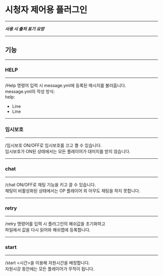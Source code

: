 # 시청자 제어용 플러그인

---

***사용 시 출처 표기 요망***

---

## 기능

---

### HELP

---

/Help 명령어 입력 시 message.yml에 등록된 메시지를 불러옵니다.  
message.yml의 작성 방식:  
help:  
- Line  
- Line  

---

### 임시보호

---

/임시보호 ON/OFF로 임시보호를 끄고 켤 수 있습니다.  
임시보호가 ON된 상태에서는 모든 플레이어가 대미지를 받지 않습니다.  

---

### chat

---

/chat ON/OFF로 채팅 기능을 키고 끌 수 있습니다.  
채팅이 비활성화된 상태에서는 OP 플레이어 외 아무도 채팅을 하지 못합니다.  

---

### retry

---

/retry 명령어를 입력 시 플러그인의 해쉬값을 초기화하고  
파일에서 값을 다시 읽어와 해쉬맵에 등록합니다.  

---

### start

---

/start <시간>을 이용해 자원시간을 배정합니다.  
자원시강 동안에는 모든 플레이어가 무적이 됩니다.  

